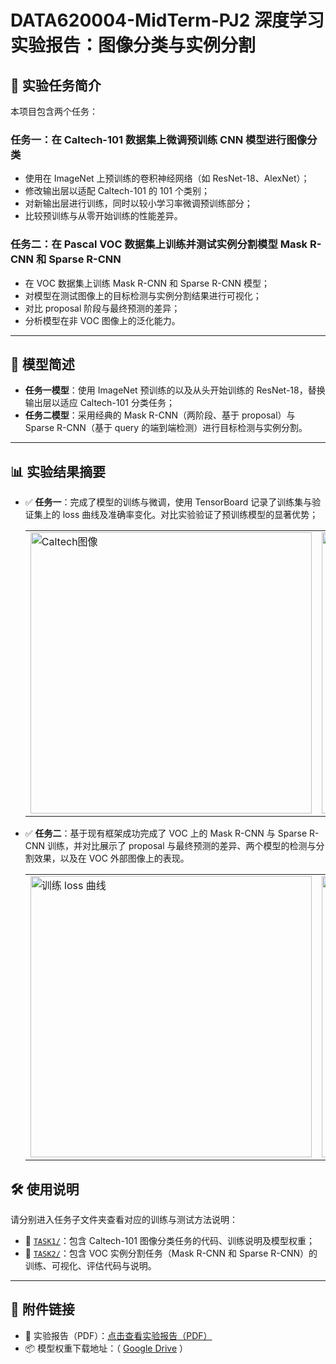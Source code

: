 # DATA620004-MidTerm-PJ2 深度学习实验报告：图像分类与实例分割

## 📌 实验任务简介

本项目包含两个任务：

### 任务一：在 Caltech-101 数据集上微调预训练 CNN 模型进行图像分类

- 使用在 ImageNet 上预训练的卷积神经网络（如 ResNet-18、AlexNet）；
- 修改输出层以适配 Caltech-101 的 101 个类别；
- 对新输出层进行训练，同时以较小学习率微调预训练部分；
- 比较预训练与从零开始训练的性能差异。

### 任务二：在 Pascal VOC 数据集上训练并测试实例分割模型 Mask R-CNN 和 Sparse R-CNN

- 在 VOC 数据集上训练 Mask R-CNN 和 Sparse R-CNN 模型；
- 对模型在测试图像上的目标检测与实例分割结果进行可视化；
- 对比 proposal 阶段与最终预测的差异；
- 分析模型在非 VOC 图像上的泛化能力。

---

## 🧠 模型简述

- **任务一模型**：使用 ImageNet 预训练的以及从头开始训练的 ResNet-18，替换输出层以适应 Caltech-101 分类任务；
- **任务二模型**：采用经典的 Mask R-CNN（两阶段、基于 proposal）与 Sparse R-CNN（基于 query 的端到端检测）进行目标检测与实例分割。

---

## 📊 实验结果摘要

- ✅ **任务一**：完成了模型的训练与微调，使用 TensorBoard 记录了训练集与验证集上的 loss 曲线及准确率变化。对比实验验证了预训练模型的显著优势；

  <table>
    <tr>
      <td>
        <a href="https://postimg.cc/Yvcqr2sx" target="_blank">
          <img src="https://i.postimg.cc/7ZhCNf1j/1-image.png" alt="Caltech图像" width="450"/>
        </a>
      </td>
      <td>
        <a href="https://postimg.cc/qt3Fk0W2" target="_blank">
          <img src="https://i.postimg.cc/tgSGN45v/Screenshot-2025-05-29-223853.png" alt="任务一结果" width="450"/>
        </a>
      </td>
    </tr>
  </table>
  
- ✅ **任务二**：基于现有框架成功完成了 VOC 上的 Mask R-CNN 与 Sparse R-CNN 训练，并对比展示了 proposal 与最终预测的差异、两个模型的检测与分割效果，以及在 VOC 外部图像上的表现。

  <table>
    <tr>
      <td>
        <a href="https://postimg.cc/ctH6nDRM" target="_blank">
          <img src="https://i.postimg.cc/J03XSvtg/loss-train.png" alt="训练 loss 曲线" width="450"/>
        </a>
      </td>
      <td>
        <a href="https://postimg.cc/zby9HKLH" target="_blank">
          <img src="https://i.postimg.cc/DZ6FDcn6/cat-person.jpg" alt="VOC 外部检测图" width="450"/>
        </a>
      </td>
    </tr>
  </table>


## 🛠️ 使用说明

请分别进入任务子文件夹查看对应的训练与测试方法说明：

- 📁 [`TASK1/`](./TASK1)：包含 Caltech-101 图像分类任务的代码、训练说明及模型权重；
- 📁 [`TASK2/`](./TASK2)：包含 VOC 实例分割任务（Mask R-CNN 和 Sparse R-CNN）的训练、可视化、评估代码与说明。

---

## 🔗 附件链接

- 📄 实验报告（PDF）：[点击查看实验报告（PDF）](https://drive.google.com/file/d/1saMP2D8v_vLNJZ6otI8lHra6h8IHpUqM/view?usp=sharing)
- 📦 模型权重下载地址：（ [Google Drive](https://drive.google.com/drive/folders/1nfiKODUAGKucymPrm--stA-me-QFljkR?usp=sharing) ）

